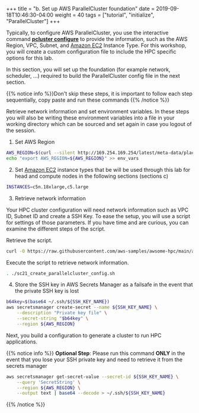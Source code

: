 +++
title = "b. Set up AWS ParallelCluster foundation"
date = 2019-09-18T10:46:30-04:00
weight = 40
tags = ["tutorial", "initialize", "ParallelCluster"]
+++

Typically, to configure AWS ParallelCluster, you use the interactive command **[pcluster configure](https://docs.aws.amazon.com/parallelcluster/latest/ug/getting-started-configuring-parallelcluster.html)** to provide the information, such as the AWS Region, VPC, Subnet, and [Amazon EC2](https://aws.amazon.com/ec2/) Instance Type.
For this workshop, you will create a custom configuration file to include the HPC specific options for this lab.

In this section, you will set up the foundation (for example network, scheduler, ...) required to build the ParallelCluster config file in the next section.

{{% notice info %}}Don't skip these steps, it is important to follow each step sequentially, copy paste and run these commands
{{% /notice %}}

Retrieve network information and set environment variables. In these steps you will also be writing these environment variables into a file in your working directory which can be sourced and set again in case you logout of the session.

1. Set AWS Region

```bash
AWS_REGION=$(curl --silent http://169.254.169.254/latest/meta-data/placement/region)
echo "export AWS_REGION=${AWS_REGION}" >> env_vars
```

2. Set [Amazon EC2](https://aws.amazon.com/ec2/) instance types that be will be used through this lab for head and compute nodes in the following sections (sections c)

```bash
INSTANCES=c5n.18xlarge,c5.large
```

3. Retrieve network information

Your HPC cluster configuration will need network information such as VPC ID, Subnet ID and create a SSH Key.
To ease the setup, you will use a script for settings of those parameters.
If you have time and are curious, you can examine the different steps of the script.

Retrieve the script.
```bash
curl -O https://raw.githubusercontent.com/aws-samples/awsome-hpc/main/apps/wrf/scripts/setup/sc21_create_parallelcluster_config.sh
```

Execute the script to retrieve network information.
```bash
. ./sc21_create_parallelcluster_config.sh
```

4. Store the SSH key in AWS Secrets Manager as a failsafe in the event that the private SSH key is lost

```bash
b64key=$(base64 ~/.ssh/${SSH_KEY_NAME})
aws secretsmanager create-secret --name ${SSH_KEY_NAME} \
    --description "Private key file" \
    --secret-string "$b64key" \
    --region ${AWS_REGION}
```

Next, you build a configuration to generate a cluster to run  HPC applications.

{{% notice info %}}
**Optional Step**: Please run this command **ONLY** in the event that you lose your SSH private key and need to retrieve it from the secrets manager

```bash
aws secretsmanager get-secret-value --secret-id ${SSH_KEY_NAME} \
    --query 'SecretString' \
    --region ${AWS_REGION} \
    --output text | base64 --decode > ~/.ssh/${SSH_KEY_NAME}
```
{{% /notice %}}